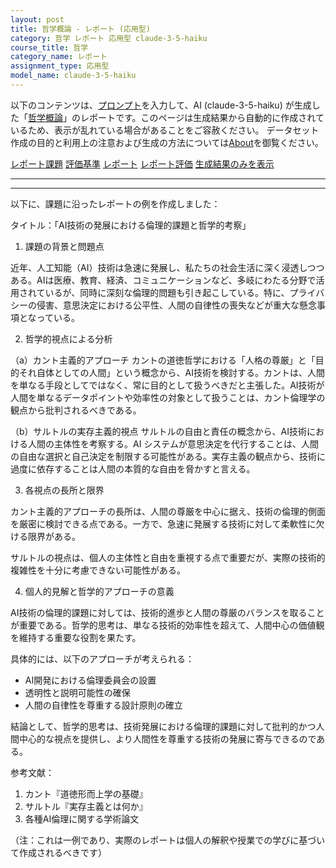 ```yaml
---
layout: post
title: 哲学概論 - レポート (応用型)
category: 哲学 レポート 応用型 claude-3-5-haiku
course_title: 哲学
category_name: レポート
assignment_type: 応用型
model_name: claude-3-5-haiku
---
```


以下のコンテンツは、[プロンプト](http://127.0.0.1:8000/generated/哲学/claude-3-5-haiku/prompt_レポート-応用型.md)を入力して、AI (claude-3-5-haiku) が生成した「[哲学概論](/contents/哲学/)」のレポートです。このページは生成結果から自動的に作成されているため、表示が乱れている場合があることをご容赦ください。
データセット作成の目的と利用上の注意および生成の方法については[About](/About)を御覧ください。

[レポート課題](../レポート課題-応用型)
[評価基準](../評価基準-応用型)
[レポート](../レポート-応用型)
[レポート評価](../レポート評価-応用型)
[生成結果のみを表示](http://127.0.0.1:8000/generated/哲学/claude-3-5-haiku/レポート-応用型.md)
  

***
***
  
以下に、課題に沿ったレポートの例を作成しました：

タイトル：「AI技術の発展における倫理的課題と哲学的考察」

1. 課題の背景と問題点

近年、人工知能（AI）技術は急速に発展し、私たちの社会生活に深く浸透しつつある。AIは医療、教育、経済、コミュニケーションなど、多岐にわたる分野で活用されているが、同時に深刻な倫理的問題も引き起こしている。特に、プライバシーの侵害、意思決定における公平性、人間の自律性の喪失などが重大な懸念事項となっている。

2. 哲学的視点による分析

（a）カント主義的アプローチ
カントの道徳哲学における「人格の尊厳」と「目的それ自体としての人間」という概念から、AI技術を検討する。カントは、人間を単なる手段としてではなく、常に目的として扱うべきだと主張した。AI技術が人間を単なるデータポイントや効率性の対象として扱うことは、カント倫理学の観点から批判されるべきである。

（b）サルトルの実存主義的視点
サルトルの自由と責任の概念から、AI技術における人間の主体性を考察する。AI システムが意思決定を代行することは、人間の自由な選択と自己決定を制限する可能性がある。実存主義の観点から、技術に過度に依存することは人間の本質的な自由を脅かすと言える。

3. 各視点の長所と限界

カント主義的アプローチの長所は、人間の尊厳を中心に据え、技術の倫理的側面を厳密に検討できる点である。一方で、急速に発展する技術に対して柔軟性に欠ける限界がある。

サルトルの視点は、個人の主体性と自由を重視する点で重要だが、実際の技術的複雑性を十分に考慮できない可能性がある。

4. 個人的見解と哲学的アプローチの意義

AI技術の倫理的課題に対しては、技術的進歩と人間の尊厳のバランスを取ることが重要である。哲学的思考は、単なる技術的効率性を超えて、人間中心の価値観を維持する重要な役割を果たす。

具体的には、以下のアプローチが考えられる：
- AI開発における倫理委員会の設置
- 透明性と説明可能性の確保
- 人間の自律性を尊重する設計原則の確立

結論として、哲学的思考は、技術発展における倫理的課題に対して批判的かつ人間中心的な視点を提供し、より人間性を尊重する技術の発展に寄与できるのである。

参考文献：
1. カント『道徳形而上学の基礎』
2. サルトル『実存主義とは何か』
3. 各種AI倫理に関する学術論文

（注：これは一例であり、実際のレポートは個人の解釈や授業での学びに基づいて作成されるべきです）
